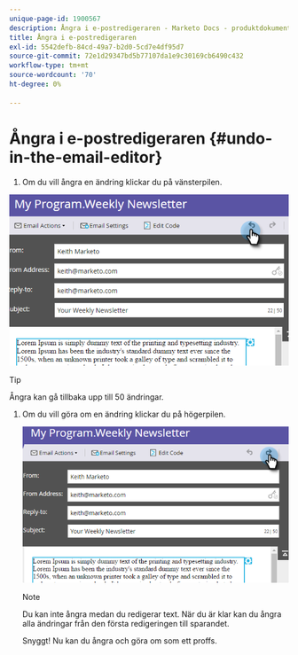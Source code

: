 ```yaml
---
unique-page-id: 1900567
description: Ångra i e-postredigeraren - Marketo Docs - produktdokumentation
title: Ångra i e-postredigeraren
exl-id: 5542defb-84cd-49a7-b2d0-5cd7e4df95d7
source-git-commit: 72e1d29347bd5b77107da1e9c30169cb6490c432
workflow-type: tm+mt
source-wordcount: '70'
ht-degree: 0%

---
```


# Ångra i e-postredigeraren {#undo-in-the-email-editor}

1. Om du vill ångra en ändring klickar du på vänsterpilen.

![](assets/one-2.png)

>[!TIP]
>
>Ångra kan gå tillbaka upp till 50 ändringar.

1. Om du vill göra om en ändring klickar du på högerpilen.

   ![](assets/two-2.png)

   >[!NOTE]
   >
   >Du kan inte ångra medan du redigerar text. När du är klar kan du ångra alla ändringar från den första redigeringen till sparandet.

   Snyggt! Nu kan du ångra och göra om som ett proffs.
